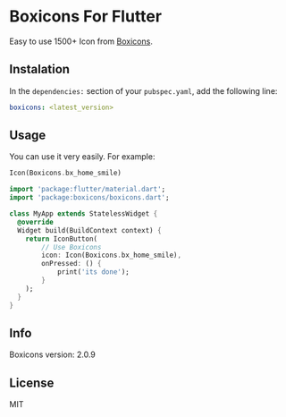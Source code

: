 # Boxicons For Flutter

Easy to use 1500+ Icon from [Boxicons](https://boxicons.com).

## Instalation

In the `dependencies:` section of your `pubspec.yaml`, add the following line:

```yaml
boxicons: <latest_version>
```

## Usage

You can use it very easily. For example:

```dart
Icon(Boxicons.bx_home_smile)
```

```dart
import 'package:flutter/material.dart';
import 'package:boxicons/boxicons.dart';

class MyApp extends StatelessWidget {
  @override
  Widget build(BuildContext context) {
    return IconButton(
        // Use Boxicons
        icon: Icon(Boxicons.bx_home_smile),
        onPressed: () {
            print('its done');
        }
    );
  }
}
```

## Info

Boxicons version: 2.0.9

## License

MIT
